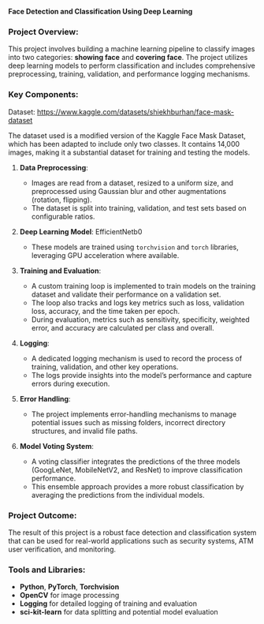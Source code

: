 **Face Detection and Classification Using Deep Learning**


### Project Overview:
This project involves building a machine learning pipeline to classify images into two categories: **showing face** and **covering face**. The project utilizes deep learning models to perform classification and includes comprehensive preprocessing, training, validation, and performance logging mechanisms.

### Key Components:

Dataset:
https://www.kaggle.com/datasets/shiekhburhan/face-mask-dataset

The dataset used is a modified version of the Kaggle Face Mask Dataset, which has been adapted to include only two classes. It contains 14,000 images, making it a substantial dataset for training and testing the models.

1. **Data Preprocessing**:
   - Images are read from a dataset, resized to a uniform size, and preprocessed using Gaussian blur and other augmentations (rotation, flipping).
   - The dataset is split into training, validation, and test sets based on configurable ratios.

2. **Deep Learning Model**: EfficientNetb0 
   - These models are trained using `torchvision` and `torch` libraries, leveraging GPU acceleration where available.

3. **Training and Evaluation**:
   - A custom training loop is implemented to train models on the training dataset and validate their performance on a validation set.
   - The loop also tracks and logs key metrics such as loss, validation loss, accuracy, and the time taken per epoch.
   - During evaluation, metrics such as sensitivity, specificity, weighted error, and accuracy are calculated per class and overall.

4. **Logging**:
   - A dedicated logging mechanism is used to record the process of training, validation, and other key operations. 
   - The logs provide insights into the model’s performance and capture errors during execution.

5. **Error Handling**:
   - The project implements error-handling mechanisms to manage potential issues such as missing folders, incorrect directory structures, and invalid file paths.

6. **Model Voting System**:
   - A voting classifier integrates the predictions of the three models (GoogLeNet, MobileNetV2, and ResNet) to improve classification performance.
   - This ensemble approach provides a more robust classification by averaging the predictions from the individual models.

### Project Outcome:
The result of this project is a robust face detection and classification system that can be used for real-world applications such as security systems, ATM user verification, and monitoring.

### Tools and Libraries:

- **Python**, **PyTorch**, **Torchvision**
- **OpenCV** for image processing
- **Logging** for detailed logging of training and evaluation
- **sci-kit-learn** for data splitting and potential model evaluation

